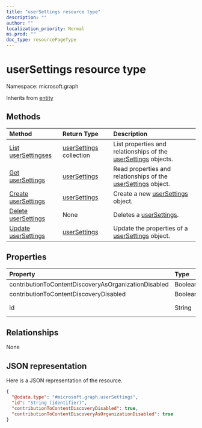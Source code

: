 ```yaml
---
title: "userSettings resource type"
description: ""
author: ""
localization_priority: Normal
ms.prod: ""
doc_type: resourcePageType
---
```


# userSettings resource type


Namespace: microsoft.graph




Inherits from [entity](../resources/entity.md)

## Methods
|Method|Return Type|Description|
|:---|:---|:---|
|[List userSettingses](../api/usersettings-list.md)|[userSettings](../resources/usersettings.md) collection|List properties and relationships of the [userSettings](../resources/usersettings.md) objects.|
|[Get userSettings](../api/usersettings-get.md)|[userSettings](../resources/usersettings.md)|Read properties and relationships of the [userSettings](../resources/usersettings.md) object.|
|[Create userSettings](../api/usersettings-create.md)|[userSettings](../resources/usersettings.md)|Create a new [userSettings](../resources/usersettings.md) object.|
|[Delete userSettings](../api/usersettings-delete.md)|None|Deletes a [userSettings](../resources/usersettings.md).|
|[Update userSettings](../api/usersettings-update.md)|[userSettings](../resources/usersettings.md)|Update the properties of a [userSettings](../resources/usersettings.md) object.|

## Properties
|Property|Type|Description|
|:---|:---|:---|
|contributionToContentDiscoveryAsOrganizationDisabled|Boolean||
|contributionToContentDiscoveryDisabled|Boolean||
|id|String| Inherited from [entity](../resources/entity.md)|

## Relationships
None

## JSON representation
Here is a JSON representation of the resource.
<!-- {
  "blockType": "resource",
  "keyProperty": "id",
  "@odata.type": "microsoft.graph.userSettings",
  "baseType": "microsoft.graph.entity",
  "openType": false
}
-->
``` json
{
  "@odata.type": "#microsoft.graph.userSettings",
  "id": "String (identifier)",
  "contributionToContentDiscoveryDisabled": true,
  "contributionToContentDiscoveryAsOrganizationDisabled": true
}
```

